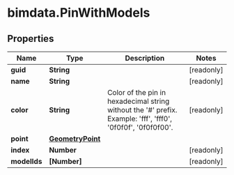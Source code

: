 # bimdata.PinWithModels

## Properties

Name | Type | Description | Notes
------------ | ------------- | ------------- | -------------
**guid** | **String** |  | [readonly] 
**name** | **String** |  | [readonly] 
**color** | **String** |              Color of the pin in hexadecimal string without the &#39;#&#39; prefix.             Example: &#39;fff&#39;, &#39;fff0&#39;, &#39;0f0f0f&#39;, &#39;0f0f0f00&#39;.          | [readonly] 
**point** | [**GeometryPoint**](GeometryPoint.md) |  | 
**index** | **Number** |  | [readonly] 
**modelIds** | **[Number]** |  | [readonly] 


